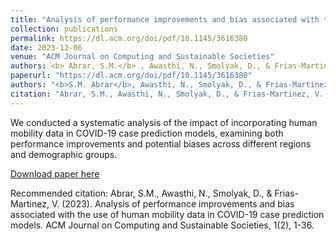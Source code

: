 ```yaml
---
title: "Analysis of performance improvements and bias associated with the use of human mobility data in covid-19 case prediction models"
collection: publications
permalink: https://dl.acm.org/doi/pdf/10.1145/3616380
date: 2023-12-06
venue: "ACM Journal on Computing and Sustainable Societies"
authors: <b> Abrar, S.M.</b> , Awasthi, N., Smolyak, D., & Frias-Martinez, V. (2023). 
paperurl: "https://dl.acm.org/doi/pdf/10.1145/3616380"
authors: "<b>S.M. Abrar</b>, Awasthi, N., Smolyak, D., & Frias-Martinez, V."
citation: "Abrar, S.M., Awasthi, N., Smolyak, D., & Frias-Martinez, V. (2023). Analysis of performance improvements and bias associated with the use of human mobility data in COVID-19 case prediction models. ACM Journal on Computing and Sustainable Societies, 1(2), 1-36."
---
```


We conducted a systematic analysis of the impact of incorporating human mobility data in COVID-19 case prediction models, examining both performance improvements and potential biases across different regions and demographic groups.

[Download paper here](https://dl.acm.org/doi/pdf/10.1145/3616380)

Recommended citation: Abrar, S.M., Awasthi, N., Smolyak, D., & Frias-Martinez, V. (2023). Analysis of performance improvements and bias associated with the use of human mobility data in COVID-19 case prediction models. ACM Journal on Computing and Sustainable Societies, 1(2), 1-36.
